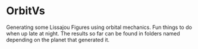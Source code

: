 # OrbitVs

Generating some Lissajou Figures using orbital mechanics. Fun things to do when up late at night. The results so far can be found in folders named depending on the planet that generated it. 
